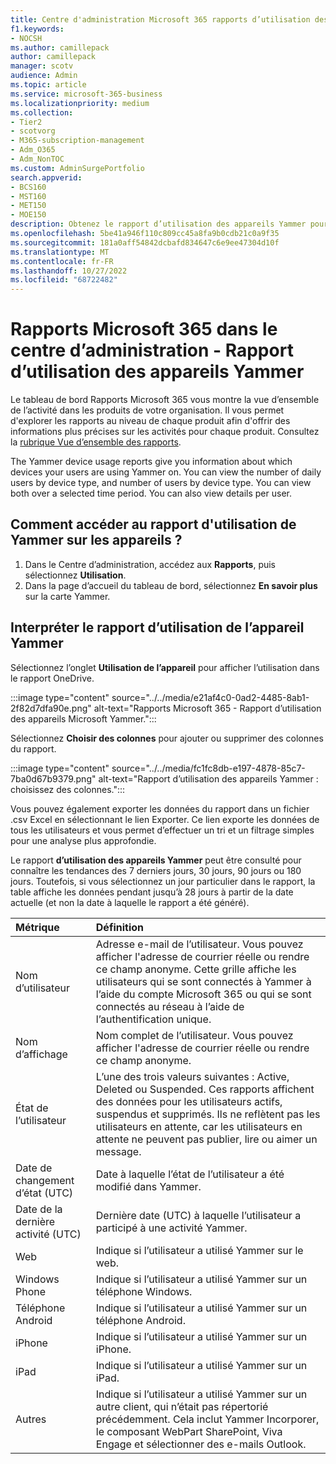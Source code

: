```yaml
---
title: Centre d'administration Microsoft 365 rapports d’utilisation des appareils Yammer
f1.keywords:
- NOCSH
ms.author: camillepack
author: camillepack
manager: scotv
audience: Admin
ms.topic: article
ms.service: microsoft-365-business
ms.localizationpriority: medium
ms.collection:
- Tier2
- scotvorg
- M365-subscription-management
- Adm_O365
- Adm_NonTOC
ms.custom: AdminSurgePortfolio
search.appverid:
- BCS160
- MST160
- MET150
- MOE150
description: Obtenez le rapport d’utilisation des appareils Yammer pour en savoir plus sur les appareils sur lesquels vos utilisateurs utilisent Yammer, le nombre d’utilisateurs quotidiens par type d’appareil et les détails par utilisateur.
ms.openlocfilehash: 5be41a946f110c809cc45a8fa9b0cdb21c0a9f35
ms.sourcegitcommit: 181a0aff54842dcbafd834647c6e9ee47304d10f
ms.translationtype: MT
ms.contentlocale: fr-FR
ms.lasthandoff: 10/27/2022
ms.locfileid: "68722482"
---
```

# <a name="microsoft-365-reports-in-the-admin-center---yammer-device-usage-report"></a>Rapports Microsoft 365 dans le centre d’administration - Rapport d’utilisation des appareils Yammer

Le tableau de bord Rapports Microsoft 365 vous montre la vue d’ensemble de l’activité dans les produits de votre organisation. Il vous permet d'explorer les rapports au niveau de chaque produit afin d'offrir des informations plus précises sur les activités pour chaque produit. Consultez la [rubrique Vue d’ensemble des rapports](activity-reports.md).
  
The Yammer device usage reports give you information about which devices your users are using Yammer on. You can view the number of daily users by device type, and number of users by device type. You can view both over a selected time period. You can also view details per user.
 
## <a name="how-do-i-get-to-the-yammer-device-usage-report"></a>Comment accéder au rapport d'utilisation de Yammer sur les appareils ?

1. Dans le Centre d’administration, accédez aux **Rapports**, puis sélectionnez **Utilisation**. 
2. Dans la page d’accueil du tableau de bord, sélectionnez **En savoir plus** sur la carte Yammer.
  
## <a name="interpret-the-yammer-device-usage-report"></a>Interpréter le rapport d’utilisation de l’appareil Yammer

Sélectionnez l’onglet **Utilisation de l’appareil** pour afficher l’utilisation dans le rapport OneDrive.

:::image type="content" source="../../media/e21af4c0-0ad2-4485-8ab1-2f82d7dfa90e.png" alt-text="Rapports Microsoft 365 - Rapport d’utilisation des appareils Microsoft Yammer.":::

Sélectionnez **Choisir des colonnes** pour ajouter ou supprimer des colonnes du rapport.  

:::image type="content" source="../../media/fc1fc8db-e197-4878-85c7-7ba0d67b9379.png" alt-text="Rapport d’utilisation des appareils Yammer : choisissez des colonnes.":::

Vous pouvez également exporter les données du rapport dans un fichier .csv Excel en sélectionnant le lien Exporter. Ce lien exporte les données de tous les utilisateurs et vous permet d’effectuer un tri et un filtrage simples pour une analyse plus approfondie.

Le rapport **d’utilisation des appareils Yammer** peut être consulté pour connaître les tendances des 7 derniers jours, 30 jours, 90 jours ou 180 jours. Toutefois, si vous sélectionnez un jour particulier dans le rapport, la table affiche les données pendant jusqu’à 28 jours à partir de la date actuelle (et non la date à laquelle le rapport a été généré).
  
|Métrique|Définition|
|:-----|:-----|
|Nom d’utilisateur  |Adresse e-mail de l’utilisateur. Vous pouvez afficher l'adresse de courrier réelle ou rendre ce champ anonyme. Cette grille affiche les utilisateurs qui se sont connectés à Yammer à l’aide du compte Microsoft 365 ou qui se sont connectés au réseau à l’aide de l’authentification unique.  |
|Nom d’affichage |Nom complet de l’utilisateur. Vous pouvez afficher l'adresse de courrier réelle ou rendre ce champ anonyme. |
|État de l’utilisateur |L’une des trois valeurs suivantes : Active, Deleted ou Suspended. Ces rapports affichent des données pour les utilisateurs actifs, suspendus et supprimés. Ils ne reflètent pas les utilisateurs en attente, car les utilisateurs en attente ne peuvent pas publier, lire ou aimer un message.   |
|Date de changement d’état (UTC)  |Date à laquelle l’état de l’utilisateur a été modifié dans Yammer.  |
|Date de la dernière activité (UTC) |Dernière date (UTC) à laquelle l’utilisateur a participé à une activité Yammer. |
|Web  |Indique si l’utilisateur a utilisé Yammer sur le web.   |
|Windows Phone   | Indique si l’utilisateur a utilisé Yammer sur un téléphone Windows.  |
|Téléphone Android  |Indique si l’utilisateur a utilisé Yammer sur un téléphone Android. |
|iPhone  | Indique si l’utilisateur a utilisé Yammer sur un iPhone.  |
|iPad   |Indique si l’utilisateur a utilisé Yammer sur un iPad. |
|Autres  |Indique si l’utilisateur a utilisé Yammer sur un autre client, qui n’était pas répertorié précédemment. Cela inclut Yammer Incorporer, le composant WebPart SharePoint, Viva Engage et sélectionner des e-mails Outlook.  |
